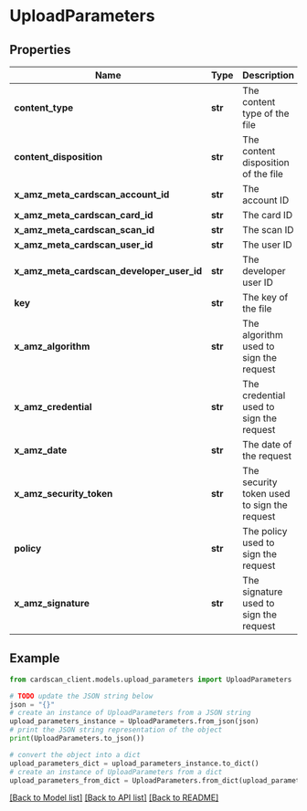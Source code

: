 # UploadParameters


## Properties

Name | Type | Description | Notes
------------ | ------------- | ------------- | -------------
**content_type** | **str** | The content type of the file | 
**content_disposition** | **str** | The content disposition of the file | 
**x_amz_meta_cardscan_account_id** | **str** | The account ID | 
**x_amz_meta_cardscan_card_id** | **str** | The card ID | 
**x_amz_meta_cardscan_scan_id** | **str** | The scan ID | 
**x_amz_meta_cardscan_user_id** | **str** | The user ID | [optional] 
**x_amz_meta_cardscan_developer_user_id** | **str** | The developer user ID | [optional] 
**key** | **str** | The key of the file | 
**x_amz_algorithm** | **str** | The algorithm used to sign the request | 
**x_amz_credential** | **str** | The credential used to sign the request | 
**x_amz_date** | **str** | The date of the request | 
**x_amz_security_token** | **str** | The security token used to sign the request | 
**policy** | **str** | The policy used to sign the request | 
**x_amz_signature** | **str** | The signature used to sign the request | 

## Example

```python
from cardscan_client.models.upload_parameters import UploadParameters

# TODO update the JSON string below
json = "{}"
# create an instance of UploadParameters from a JSON string
upload_parameters_instance = UploadParameters.from_json(json)
# print the JSON string representation of the object
print(UploadParameters.to_json())

# convert the object into a dict
upload_parameters_dict = upload_parameters_instance.to_dict()
# create an instance of UploadParameters from a dict
upload_parameters_from_dict = UploadParameters.from_dict(upload_parameters_dict)
```
[[Back to Model list]](../README.md#documentation-for-models) [[Back to API list]](../README.md#documentation-for-api-endpoints) [[Back to README]](../README.md)


